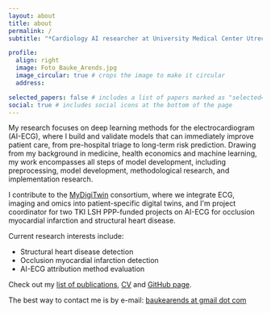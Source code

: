 ```yaml
---
layout: about
title: about
permalink: /
subtitle: "*Cardiology AI researcher at University Medical Center Utrecht*"

profile:
  align: right
  image: Foto_Bauke_Arends.jpg
  image_circular: true # crops the image to make it circular
  address:

selected_papers: false # includes a list of papers marked as "selected={true}"
social: true # includes social icons at the bottom of the page
---
```


My research focuses on deep learning methods for the electrocardiogram (AI-ECG), where I build and validate models that can immediately improve patient care, from pre-hospital triage to long-term risk prediction. Drawing from my background in medicine, health economics and machine learning, my work encompasses all steps of model development, including preprocessing, model development, methodological research, and implementation research.

I contribute to the [MyDigiTwin](https://www.mydigitwin.nl) consortium, where we integrate ECG, imaging and omics into patient-specific digital twins, and I'm project coordinator for two TKI LSH PPP-funded projects on AI-ECG for occlusion myocardial infarction and structural heart disease.

Current research interests include:
- Structural heart disease detection
- Occlusion myocardial infarction detection
- AI-ECG attribution method evaluation

Check out my [list of publications](/publications), [CV](/cv) and [GitHub page](https://www.github.com/baukarends).

The best way to contact me is by e-mail: [baukearends at gmail dot com](mailto:baukearends@gmail.com)
